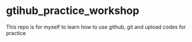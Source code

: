# gtihub_practice_workshop
This repo is for myself to learn how to use github, git and upload codes for practice
